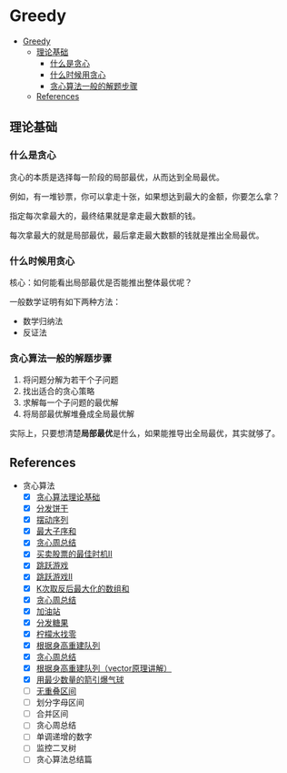 # Greedy

- [Greedy](#greedy)
  - [理论基础](#理论基础)
    - [什么是贪心](#什么是贪心)
    - [什么时候用贪心](#什么时候用贪心)
    - [贪心算法一般的解题步骤](#贪心算法一般的解题步骤)
  - [References](#references)

## 理论基础

### 什么是贪心

贪心的本质是选择每一阶段的局部最优，从而达到全局最优。

例如，有一堆钞票，你可以拿走十张，如果想达到最大的金额，你要怎么拿？

指定每次拿最大的，最终结果就是拿走最大数额的钱。

每次拿最大的就是局部最优，最后拿走最大数额的钱就是推出全局最优。

### 什么时候用贪心

核心：如何能看出局部最优是否能推出整体最优呢？

一般数学证明有如下两种方法：

- 数学归纳法
- 反证法

### 贪心算法一般的解题步骤

1. 将问题分解为若干个子问题
2. 找出适合的贪心策略
3. 求解每一个子问题的最优解
4. 将局部最优解堆叠成全局最优解

实际上，只要想清楚**局部最优**是什么，如果能推导出全局最优，其实就够了。

## References

- 贪心算法
  - [x] [贪心算法理论基础](https://programmercarl.com/%E8%B4%AA%E5%BF%83%E7%AE%97%E6%B3%95%E7%90%86%E8%AE%BA%E5%9F%BA%E7%A1%80.html)
  - [x] [分发饼干](https://programmercarl.com/0455.%E5%88%86%E5%8F%91%E9%A5%BC%E5%B9%B2.html)
  - [x] [摆动序列](https://programmercarl.com/0376.%E6%91%86%E5%8A%A8%E5%BA%8F%E5%88%97.html)
  - [x] [最大子序和](https://programmercarl.com/0053.%E6%9C%80%E5%A4%A7%E5%AD%90%E5%BA%8F%E5%92%8C.html)
  - [x] [贪心周总结](https://programmercarl.com/%E5%91%A8%E6%80%BB%E7%BB%93/20201126%E8%B4%AA%E5%BF%83%E5%91%A8%E6%9C%AB%E6%80%BB%E7%BB%93.html)
  - [x] [买卖股票的最佳时机II](https://programmercarl.com/0122.%E4%B9%B0%E5%8D%96%E8%82%A1%E7%A5%A8%E7%9A%84%E6%9C%80%E4%BD%B3%E6%97%B6%E6%9C%BAII.html)
  - [x] [跳跃游戏](https://programmercarl.com/0055.%E8%B7%B3%E8%B7%83%E6%B8%B8%E6%88%8F.html)
  - [x] [跳跃游戏II](https://programmercarl.com/0045.%E8%B7%B3%E8%B7%83%E6%B8%B8%E6%88%8FII.html)
  - [x] [K次取反后最大化的数组和](https://programmercarl.com/1005.K%E6%AC%A1%E5%8F%96%E5%8F%8D%E5%90%8E%E6%9C%80%E5%A4%A7%E5%8C%96%E7%9A%84%E6%95%B0%E7%BB%84%E5%92%8C.html)
  - [x] [贪心周总结](https://programmercarl.com/%E5%91%A8%E6%80%BB%E7%BB%93/20201203%E8%B4%AA%E5%BF%83%E5%91%A8%E6%9C%AB%E6%80%BB%E7%BB%93.html)
  - [x] [加油站](https://programmercarl.com/0134.%E5%8A%A0%E6%B2%B9%E7%AB%99.html)
  - [x] [分发糖果](https://programmercarl.com/0135.%E5%88%86%E5%8F%91%E7%B3%96%E6%9E%9C.html)
  - [x] [柠檬水找零](https://programmercarl.com/0860.%E6%9F%A0%E6%AA%AC%E6%B0%B4%E6%89%BE%E9%9B%B6.html)
  - [x] [根据身高重建队列](https://programmercarl.com/0406.%E6%A0%B9%E6%8D%AE%E8%BA%AB%E9%AB%98%E9%87%8D%E5%BB%BA%E9%98%9F%E5%88%97.html)
  - [x] [贪心周总结](https://programmercarl.com/%E5%91%A8%E6%80%BB%E7%BB%93/20201217%E8%B4%AA%E5%BF%83%E5%91%A8%E6%9C%AB%E6%80%BB%E7%BB%93.html)
  - [x] [根据身高重建队列（vector原理讲解）](https://programmercarl.com/%E6%A0%B9%E6%8D%AE%E8%BA%AB%E9%AB%98%E9%87%8D%E5%BB%BA%E9%98%9F%E5%88%97%EF%BC%88vector%E5%8E%9F%E7%90%86%E8%AE%B2%E8%A7%A3%EF%BC%89.html)
  - [x] [用最少数量的箭引爆气球](https://programmercarl.com/0452.%E7%94%A8%E6%9C%80%E5%B0%91%E6%95%B0%E9%87%8F%E7%9A%84%E7%AE%AD%E5%BC%95%E7%88%86%E6%B0%94%E7%90%83.html)
  - [ ] [无重叠区间](https://programmercarl.com/0435.%E6%97%A0%E9%87%8D%E5%8F%A0%E5%8C%BA%E9%97%B4.html)
  - [ ] 划分字母区间
  - [ ] 合并区间
  - [ ] 贪心周总结
  - [ ] 单调递增的数字
  - [ ] 监控二叉树
  - [ ] 贪心算法总结篇
